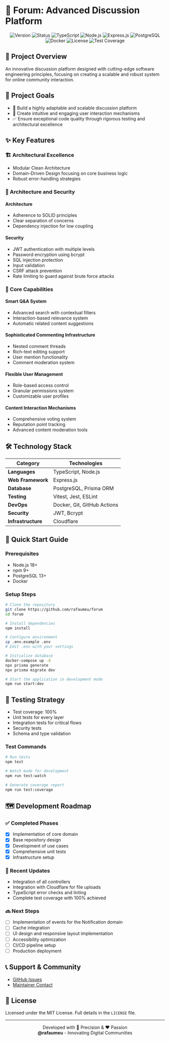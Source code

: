 # 💬 Forum: Advanced Discussion Platform

<div align="center">
  <img src="https://img.shields.io/badge/version-1.1.0-blue.svg" alt="Version">
  <img src="https://img.shields.io/badge/status-active-success.svg" alt="Status">
  <img src="https://img.shields.io/badge/TypeScript-007ACC?logo=typescript&logoColor=white" alt="TypeScript">
  <img src="https://img.shields.io/badge/Node.js-43853D?logo=node.js&logoColor=white" alt="Node.js">
  <img src="https://img.shields.io/badge/Express.js-404D59?logo=express&logoColor=white" alt="Express.js">
  <img src="https://img.shields.io/badge/PostgreSQL-316192?logo=postgresql&logoColor=white" alt="PostgreSQL">
  <img src="https://img.shields.io/badge/Docker-2496ED?logo=docker&logoColor=white" alt="Docker">
  <img src="https://img.shields.io/badge/license-MIT-green.svg" alt="License">
  <img src="https://img.shields.io/badge/tests-100%25 coverage-brightgreen.svg" alt="Test Coverage">
</div>

## 🌟 Project Overview

An innovative discussion platform designed with cutting-edge software engineering principles, focusing on creating a scalable and robust system for online community interaction.

## 🎯 Project Goals

- 🚀 Build a highly adaptable and scalable discussion platform
- 🤝 Create intuitive and engaging user interaction mechanisms
- ✅ Ensure exceptional code quality through rigorous testing and architectural excellence

## ✨ Key Features

### 🏗️ Architectural Excellence

- Modular Clean Architecture
- Domain-Driven Design focusing on core business logic
- Robust error-handling strategies

### 🔐 Architecture and Security

#### Architecture

- Adherence to SOLID principles
- Clear separation of concerns
- Dependency injection for low coupling

#### Security

- JWT authentication with multiple levels
- Password encryption using bcrypt
- SQL injection protection
- Input validation
- CSRF attack prevention
- Rate limiting to guard against brute force attacks

### 💬 Core Capabilities

#### Smart Q&A System

- Advanced search with contextual filters
- Interaction-based relevance system
- Automatic related content suggestions

#### Sophisticated Commenting Infrastructure

- Nested comment threads
- Rich-text editing support
- User mention functionality
- Comment moderation system

#### Flexible User Management

- Role-based access control
- Granular permissions system
- Customizable user profiles

#### Content Interaction Mechanisms

- Comprehensive voting system
- Reputation point tracking
- Advanced content moderation tools

## 🛠 Technology Stack

| Category           | Technologies              |
|--------------------|---------------------------|
| **Languages**      | TypeScript, Node.js       |
| **Web Framework**  | Express.js                |
| **Database**       | PostgreSQL, Prisma ORM    |
| **Testing**        | Vitest, Jest, ESLint      |
| **DevOps**         | Docker, Git, GitHub Actions |
| **Security**       | JWT, Bcrypt               |
| **Infrastructure** | Cloudflare                |

## 🚀 Quick Start Guide

### Prerequisites

- Node.js 18+
- npm 9+
- PostgreSQL 13+
- Docker

### Setup Steps

```bash
# Clone the repository
git clone https://github.com/rafaumeu/forum
cd forum

# Install dependencies
npm install

# Configure environment
cp .env.example .env
# Edit .env with your settings

# Initialize database
docker-compose up -d
npx prisma generate
npx prisma migrate dev

# Start the application in development mode
npm run start:dev
```

## 🧪 Testing Strategy

- Test coverage: 100%
- Unit tests for every layer
- Integration tests for critical flows
- Security tests
- Schema and type validation

### Test Commands

```bash
# Run tests
npm test

# Watch mode for development
npm run test:watch

# Generate coverage report
npm run test:coverage
```

## 🗺️ Development Roadmap

### ✅ Completed Phases

- [x] Implementation of core domain
- [x] Base repository design
- [x] Development of use cases
- [x] Comprehensive unit tests
- [x] Infrastructure setup

### 🔄 Recent Updates

- Integration of all controllers
- Integration with Cloudflare for file uploads
- TypeScript error checks and linting
- Complete test coverage with 100% achieved

### 🔜 Next Steps

- [ ] Implementation of events for the Notification domain
- [ ] Cache integration
- [ ] UI design and responsive layout implementation
- [ ] Accessibility optimization
- [ ] CI/CD pipeline setup
- [ ] Production deployment

## 📞 Support & Community

- [GitHub Issues](https://github.com/rafaumeu/forum/issues)
- [Maintainer Contact](https://github.com/rafaumeu)

## 📄 License

Licensed under the MIT License. Full details in the `LICENSE` file.

---

<p align="center">
  Developed with 🔧 Precision & ❤️ Passion<br>
  <strong>@rafaumeu</strong> - Innovating Digital Communities
</p>
